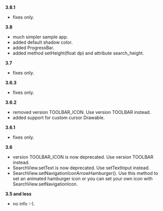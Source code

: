 **3.8.1**   
 - fixes only.

**3.8**  
 - much simpler sample app.
 - added default shadow color.
 - added ProgressBar.
 - added method setHeight(float dp) and attribute search_height.

**3.7**  
 - fixes only.

**3.6.3**  
 - fixes only.

**3.6.2**  
 - removed version TOOLBAR_ICON. Use version TOOLBAR instead.
 - added support for custom cursor Drawable.
  
**3.6.1**  
 - fixes only.

**3.6**  
- version TOOLBAR_ICON is now deprecated. Use version TOOLBAR instead.
- SearchView.setText is now deprecated. Use setTextInput instead.
- SearchView.setNavigationIconArrowHamburger(). Use this method to set an animated hamburger icon
  or you can set your own icon with SearchView.setNavigationIcon.
  
**3.5 and less**
- no info :-).